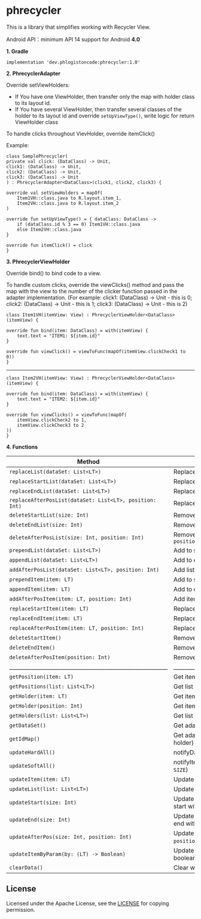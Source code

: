 # phrecycler

This is a library that simplifies working with Recycler View.

Android API：minimum API 14 support for Android **4.0**

**1. Gradle**

    implementation 'dev.phlogistoncode:phrecycler:1.0'

**2. PhrecyclerAdapter**

Override setViewHolders:
- If You have one ViewHolder, then transfer only the map with holder class to its layout id.
- If You have several ViewHolder, then transfer several classes of the holder to its layout id and override `setUpViewType()`, write logic for return ViewHolder class

To handle clicks throughout VievHolder, override itemClick()

Example:

    class SamplePhrecycler(
    private val click: (DataClass) -> Unit,
    click1: (DataClass) -> Unit,
    click2: (DataClass) -> Unit,
    click3: (DataClass) -> Unit
    ) : PhrecyclerAdapter<DataClass>(click1, click2, click3) {

    override val setViewHolders = mapOf(
        Item1VH::class.java to R.layout.item_1,
        Item2VH::class.java to R.layout.item_2
    )

    override fun setUpViewType() = { dataClass: DataClass ->
        if (dataClass.id % 3 == 0) Item1VH::class.java
        else Item2VH::class.java
    }

    override fun itemClick() = click
    }

**3. PhrecyclerViewHolder**

Override bind() to bind code to a view.

To handle custom clicks, override the viewClicks() method and pass the map with the view to the number of the clicker function passed in the adapter implementation. (For example: click1: (DataClass) -> Unit - this is 0; click2: (DataClass) -> Unit - this is 1; click3: (DataClass) -> Unit - this is 2)

    class Item1VH(itemView: View) : PhrecyclerViewHolder<DataClass>(itemView) {

    override fun bind(item: DataClass) = with(itemView) {
        text.text = "ITEM1: ${item.id}"
    }

    override fun viewClick() = viewToFunc(mapOf(itemView.clickCheck1 to 0))
    }
 ________________________________________________________________________________
    
    class Item2VH(itemView: View) : PhrecyclerViewHolder<DataClass>(itemView) {

    override fun bind(item: DataClass) = with(itemView) {
        text.text = "ITEM2: ${item.id}"
    }

    override fun viewClicks() = viewToFunc(mapOf(
        itemView.clickCheck2 to 1,
        itemView.clickCheck3 to 2
    ))
    }
    
**4. Functions**

Method                                                    | Description
----------------------------------------------------------|-------------------------------------------
`replaceList(dataSet: List<LT>)`                          | Replace the whole list
`replaceStartList(dataSet: List<LT>)`                     | Replace the list at the start
`replaceEndList(dataSet: List<LT>)`                       | Replace the list at the end
`replaceAfterPosList(dataSet: List<LT>, position: Int)`   | Replace the list after `position`
`deleteStartList(size: Int)`                              | Remove the list at start with size
`deleteEndList(size: Int)`                                | Remove the list at end with size
`deleteAfterPosList(size: Int, position: Int)`            | Remove the list with size after `position`
`prependList(dataSet: List<LT>)`                          | Add to start of list
`appendList(dataSet: List<LT>)`                           | Add to end of list
`addAfterPosList(dataSet: List<LT>, position: Int)`       | Add list after `position`
`prependItem(item: LT)`                                   | Add to start of item
`appendItem(item: LT)`                                    | Add to end of item
`addAfterPosItem(item: LT, position: Int)`                | Add item after `position`
`replaceStartItem(item: LT)`                              | Replace the item at the start
`replaceEndItem(item: LT)`                                | Replace the item at the end
`replaceAfterPosItem(item: LT, position: Int)`            | Replace the item after `position`
`deleteStartItem()`                                       | Remove the item at start
`deleteEndItem()`                                         | Remove the item at end
`deleteAfterPosItem(position: Int)`                       | Remove the item after `position`
__________________________________________________________|___________________________________
`getPosition(item: LT)`                                   | Get item position
`getPositions(list: List<LT>)`                            | Get list positions
`getHolder(item: LT)`                                     | Get item holder
`getHolder(position: Int)`                                | Get item holder by `position`
`getHolders(list: List<LT>)`                              | Get list holders
`getDataSet()`                                            | Get adapter data (list)
`getIdMap()`                                              | Get adapter map (item, postion, holder)
`updateHardAll()`                                         | notifyDataSetChanged()
`updateSoftAll()`                                         | notifyItemRangeChanged(0, `LIST SIZE`)
`updateItem(item: LT)`                                    | Update recycler element by item
`updateList(list: List<LT>)`                              | Update recycler elements by list
`updateStart(size: Int)`                                  | Update recycler elements at the start with `size`
`updateEnd(size: Int)`                                    | Update recycler elements at the end with `size`
`updateAfterPos(size: Int, position: Int)`                | Update recycler elements after `position` with `size`
`updateItemByParam(by: (LT) -> Boolean)`                  | Update recycler element by boolean expression
`clearData()`                                             | Clear whole list

## License ##

Licensed under the Apache License, see the [LICENSE](https://github.com/phlogistonCode/phrecycler/blob/master/LICENSE) for copying permission.
